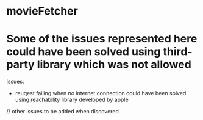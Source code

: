 # movieFetcher

# Some of the issues represented here could have been solved using third-party library which was not allowed

Issues:
- reuqest failing when no internet connection could have been solved using reachability library developed by apple

// other issues to be added when discovered

